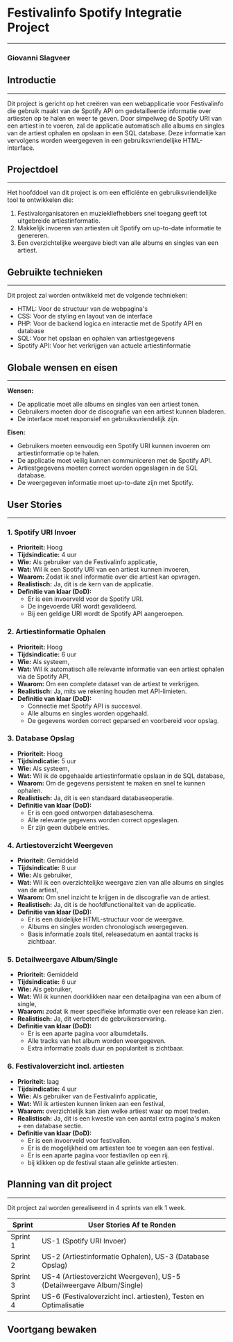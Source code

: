 # Festivalinfo Spotify Integratie Project

---

### Giovanni Slagveer

## Introductie

---

Dit project is gericht op het creëren van een webapplicatie voor Festivalinfo die gebruik maakt van de Spotify API om gedetailleerde informatie over artiesten op te halen en weer te geven. Door simpelweg de Spotify URI van een artiest in te voeren, zal de applicatie automatisch alle albums en singles van de artiest ophalen en opslaan in een SQL database. Deze informatie kan vervolgens worden weergegeven in een gebruiksvriendelijke HTML-interface.

## Projectdoel

---

Het hoofddoel van dit project is om een efficiënte en gebruiksvriendelijke tool te ontwikkelen die:
1. Festivalorganisatoren en muziekliefhebbers snel toegang geeft tot uitgebreide artiestinformatie.
2. Makkelijk invoeren van artiesten uit Spotify om up-to-date informatie te genereren.
3. Een overzichtelijke weergave biedt van alle albums en singles van een artiest.

## Gebruikte technieken

---

Dit project zal worden ontwikkeld met de volgende technieken:

- HTML: Voor de structuur van de webpagina's
- CSS: Voor de styling en layout van de interface
- PHP: Voor de backend logica en interactie met de Spotify API en database
- SQL: Voor het opslaan en ophalen van artiestgegevens
- Spotify API: Voor het verkrijgen van actuele artiestinformatie

## Globale wensen en eisen

---

**Wensen:**
- De applicatie moet alle albums en singles van een artiest tonen.
- Gebruikers moeten door de discografie van een artiest kunnen bladeren.
- De interface moet responsief en gebruiksvriendelijk zijn.

**Eisen:**
- Gebruikers moeten eenvoudig een Spotify URI kunnen invoeren om artiestinformatie op te halen.
- De applicatie moet veilig kunnen communiceren met de Spotify API.
- Artiestgegevens moeten correct worden opgeslagen in de SQL database.
- De weergegeven informatie moet up-to-date zijn met Spotify.

## User Stories

---

### 1. Spotify URI Invoer
- **Prioriteit:** Hoog
- **Tijdsindicatie:** 4 uur
- **Wie:** Als gebruiker van de Festivalinfo applicatie,
- **Wat:** Wil ik een Spotify URI van een artiest kunnen invoeren,
- **Waarom:** Zodat ik snel informatie over die artiest kan opvragen.
- **Realistisch:** Ja, dit is de kern van de applicatie.
- **Definitie van klaar (DoD):**
  - Er is een invoerveld voor de Spotify URI.
  - De ingevoerde URI wordt gevalideerd.
  - Bij een geldige URI wordt de Spotify API aangeroepen.

### 2. Artiestinformatie Ophalen
- **Prioriteit:** Hoog
- **Tijdsindicatie:** 6 uur
- **Wie:** Als systeem,
- **Wat:** Wil ik automatisch alle relevante informatie van een artiest ophalen via de Spotify API,
- **Waarom:** Om een complete dataset van de artiest te verkrijgen.
- **Realistisch:** Ja, mits we rekening houden met API-limieten.
- **Definitie van klaar (DoD):**
  - Connectie met Spotify API is succesvol.
  - Alle albums en singles worden opgehaald.
  - De gegevens worden correct geparsed en voorbereid voor opslag.

### 3. Database Opslag
- **Prioriteit:** Hoog
- **Tijdsindicatie:** 5 uur
- **Wie:** Als systeem,
- **Wat:** Wil ik de opgehaalde artiestinformatie opslaan in de SQL database,
- **Waarom:** Om de gegevens persistent te maken en snel te kunnen ophalen.
- **Realistisch:** Ja, dit is een standaard databaseoperatie.
- **Definitie van klaar (DoD):**
  - Er is een goed ontworpen databaseschema.
  - Alle relevante gegevens worden correct opgeslagen.
  - Er zijn geen dubbele entries.

### 4. Artiestoverzicht Weergeven
- **Prioriteit:** Gemiddeld
- **Tijdsindicatie:** 8 uur
- **Wie:** Als gebruiker,
- **Wat:** Wil ik een overzichtelijke weergave zien van alle albums en singles van de artiest,
- **Waarom:** Om snel inzicht te krijgen in de discografie van de artiest.
- **Realistisch:** Ja, dit is de hoofdfunctionaliteit van de applicatie.
- **Definitie van klaar (DoD):**
  - Er is een duidelijke HTML-structuur voor de weergave.
  - Albums en singles worden chronologisch weergegeven.
  - Basis informatie zoals titel, releasedatum en aantal tracks is zichtbaar.

### 5. Detailweergave Album/Single
- **Prioriteit:** Gemiddeld
- **Tijdsindicatie:** 6 uur
- **Wie:** Als gebruiker,
- **Wat:** Wil ik kunnen doorklikken naar een detailpagina van een album of single,
- **Waarom:** zodat ik meer specifieke informatie over een release kan zien.
- **Realistisch:** Ja, dit verbetert de gebruikerservaring.
- **Definitie van klaar (DoD):**
  - Er is een aparte pagina voor albumdetails.
  - Alle tracks van het album worden weergegeven.
  - Extra informatie zoals duur en populariteit is zichtbaar.

### 6. Festivaloverzicht incl. artiesten
- **Prioriteit:** laag
- **Tijdsindicatie:** 4 uur
- **Wie:** Als gebruiker van de Festivalinfo applicatie,
- **Wat:** Wil ik artiesten kunnen linken aan een festival,
- **Waarom:** overzichtelijk kan zien welke artiest waar op moet treden.
- **Realistisch:** Ja, dit is een kwestie van een aantal extra pagina's maken + een database sectie.
- **Definitie van klaar (DoD):**
  - Er is een invoerveld voor festivallen.
  - Er is de mogelijkheid om artiesten toe te voegen aan een festival.
  - Er is een aparte pagina voor festiavllen op een rij.
  - bij klikken op de festival staan alle gelinkte artiesten.

## Planning van dit project

---

Dit project zal worden gerealiseerd in 4 sprints van elk 1 week.

|  Sprint  | User Stories Af te Ronden |
|----------|----------------------------------------------------------|
| Sprint 1 | US-1 (Spotify URI Invoer) |
| Sprint 2 | US-2 (Artiestinformatie Ophalen), US-3 (Database Opslag) |
| Sprint 3 | US-4 (Artiestoverzicht Weergeven), US-5 (Detailweergave Album/Single)|
| Sprint 4 | US-6 (Festivaloverzicht incl. artiesten), Testen en Optimalisatie |

## Voortgang bewaken 


